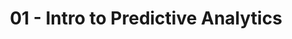 ---
title: 01 - Intro to Predictive Analytics
slides: 10-Intro to Predictive Analytics.pptx
readings:
    - Provost & Fawcett -- Chapter 3 -- up to "Supervised Segmentation"
---